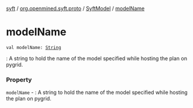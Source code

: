 [syft](../../index.md) / [org.openmined.syft.proto](../index.md) / [SyftModel](index.md) / [modelName](./model-name.md)

# modelName

`val modelName: `[`String`](https://kotlinlang.org/api/latest/jvm/stdlib/kotlin/-string/index.html)

: A string to hold the name of the model specified while hosting the plan on pygrid.

### Property

`modelName` - : A string to hold the name of the model specified while hosting the plan on pygrid.